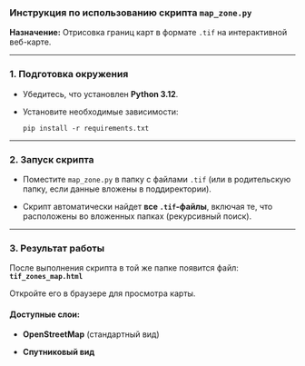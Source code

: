 ### Инструкция по использованию скрипта `map_zone.py`

**Назначение:** Отрисовка границ карт в формате `.tif` на интерактивной веб-карте.

---

### **1. Подготовка окружения**

- Убедитесь, что установлен **Python 3.12**.
    
- Установите необходимые зависимости:

   ` pip install -r requirements.txt ` 

---

### **2. Запуск скрипта**

- Поместите `map_zone.py` в папку с файлами `.tif` (или в родительскую папку, если данные вложены в поддиректории).
    
- Скрипт автоматически найдет **все `.tif`-файлы**, включая те, что расположены во вложенных папках (рекурсивный поиск).
    
---

### **3. Результат работы**

После выполнения скрипта в той же папке появится файл:  
**`tif_zones_map.html`**

Откройте его в браузере для просмотра карты.

#### Доступные слои:

- **OpenStreetMap** (стандартный вид)
    
- **Спутниковый вид**
